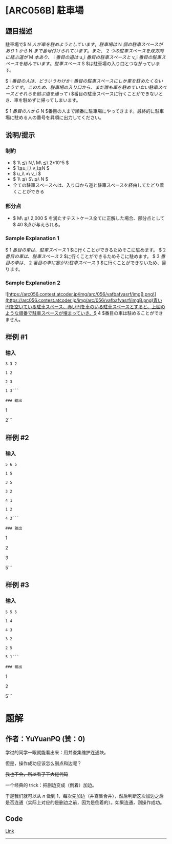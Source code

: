 # [ARC056B] 駐車場

## 题目描述

[problemUrl]: https://atcoder.jp/contests/arc056/tasks/arc056_b

駐車場で$ N $人が車を駐めようとしています。 駐車場は$ N $個の駐車スペースがあり$ 1 $から$ N $まで番号付けられています。また、$ 2 $つの駐車スペースを双方向に結ぶ道が$ M $本あり、$ i $番目の道は$ u_i $番目の駐車スペースと$ v_i $番目の駐車スペースを結んでいます。 駐車スペース$ S $は駐車場の入り口とつながっています。

$ i $番目の人は、どういうわけか$ i $番目の駐車スペースにしか車を駐めたくないようです。このため、駐車場の入り口から、まだ誰も車を駐めていない駐車スペースとそれらを結ぶ道を通って$ i $番目の駐車スペースに行くことができないとき、車を駐めずに帰ってしまいます。

$ 1 $番目の人から$ N $番目の人まで順番に駐車場にやってきます。最終的に駐車場に駐める人の番号を昇順に出力してください。

## 说明/提示

### 制約

- $ 1\ ≦\ N,\ M\ ≦\ 2*10^5 $
- $ 1≦u_i,\ v_i≦N $
- $ u_i\ ≠\ v_i $
- $ 1\ ≦\ S\ ≦\ N $
- 全ての駐車スペースへは、入り口から道と駐車スペースを経由してたどり着くことができる

### 部分点

- $ M\ ≦\ 2,000 $ を満たすテストケース全てに正解した場合、部分点として$ 40 $点が与えられる。

### Sample Explanation 1

$ 1 $番目の車は、駐車スペース$ 1 $に行くことができるためそこに駐めます。 $ 2 $番目の車は、駐車スペース$ 2 $に行くことができるためそこに駐めます。 $ 3 $番目の車は、$ 2 $番目の車に塞がれ駐車スペース$ 3 $に行くことができないため、帰ります。

### Sample Explanation 2

!\[https://arc056.contest.atcoder.jp/img/arc/056/vafbafvasrf/imgB.png\](https://arc056.contest.atcoder.jp/img/arc/056/vafbafvasrf/imgB.png)青い円を空いている駐車スペース、赤い円を車のいる駐車スペースとすると、上図のような順番で駐車スペースが埋まっていき、$ 4 $番目の車は駐めることができません。

## 样例 #1

### 输入

```
3 3 2
1 2
2 3
1 3```

### 输出

```
1
2```

## 样例 #2

### 输入

```
5 6 5
1 5
3 5
3 2
4 1
1 2
4 3```

### 输出

```
1
2
3
5```

## 样例 #3

### 输入

```
5 5 5
1 4
4 3
3 2
2 5
5 1```

### 输出

```
1
2
5```

# 题解

## 作者：YuYuanPQ (赞：0)

学过的同学一眼就能看出来：用并查集维护连通块。

但是，操作成功应该怎么删点和边呢？

~~我也不会，所以看了下大佬代码~~

一个经典的 trick：把删边变成（倒着）加边。

于是我们就可以从 $n$ 做到 $1$，每次先加边（并查集合并），然后判断这次加边之后是否连通（实际上对应的是删边之前，因为是倒着的）。如果连通，则操作成功。

## Code

[Link](https://atcoder.jp/contests/arc056/submissions/58411262)

---


